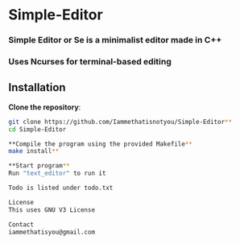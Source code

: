 # Simple-Editor
### Simple Editor or Se is a minimalist editor made in C++
### Uses Ncurses for terminal-based editing

## Installation
**Clone the repository**:
```bash
git clone https://github.com/Iammethatisnotyou/Simple-Editor**
cd Simple-Editor

**Compile the program using the provided Makefile**
make install**

**Start program**
Run "text_editor" to run it

Todo is listed under todo.txt

License
This uses GNU V3 License

Contact
iammethatisyou@gmail.com

